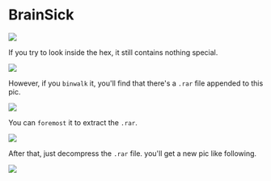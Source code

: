 # **BrainSick**

![](https://i.imgur.com/5yZyNn7.png)

If you try to look inside the hex, it still contains nothing special.

![](https://i.imgur.com/jmNhQSx.png)

However, if you `binwalk` it, you'll find that there's a `.rar` file appended to this pic.

![](https://i.imgur.com/GdibfX4.png)

You can `foremost` it to extract the `.rar`.

![](https://i.imgur.com/OSJQyWX.png)

After that, just decompress the `.rar` file. you'll get a new pic like following.

![](https://i.imgur.com/a6OdwqJ.png)


